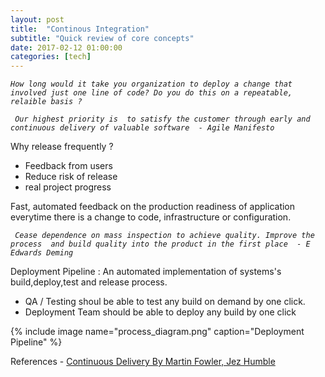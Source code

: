 ```yaml
---
layout: post
title:  "Continous Integration"
subtitle: "Quick review of core concepts"
date: 2017-02-12 01:00:00
categories: [tech]
---
```



_` How long would it take you organization to deploy a change that involved just one line of code? Do you do this on a repeatable, relaible basis ? `_

_` Our highest priority is  to satisfy the customer through early and continuous delivery of valuable software  - Agile Manifesto`_

Why release frequently ?
- Feedback from users
- Reduce risk of release
- real project progress

Fast, automated feedback on the production readiness of application everytime there is a change to code, infrastructure or configuration.

_` Cease dependence on mass inspection to achieve quality. Improve the process  and build quality into the product in the first place  - E Edwards Deming`_

Deployment Pipeline : An automated implementation of systems's build,deploy,test and release process.

- QA / Testing shoul be able to test any build on demand by one click.
- Deployment Team should be able to deploy any build by one click

{% include image name="process_diagram.png" caption="Deployment Pipeline" %}

References - [Continuous Delivery By
Martin Fowler, Jez Humble ](https://yow.eventer.com/events/1004/talks/1062)